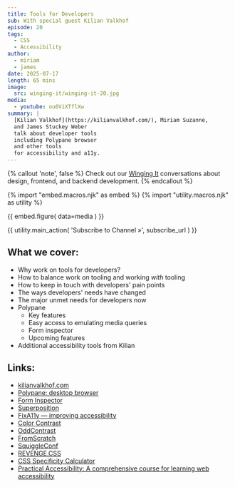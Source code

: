 ```yaml
---
title: Tools for Developers
sub: With special guest Kilian Valkhof
episode: 20
tags:
  - CSS
  - Accessibility
author:
  - miriam
  - james
date: 2025-07-17
length: 65 mins
image:
  src: winging-it/winging-it-20.jpg
media:
  - youtube: ou6ViXTflXw
summary: |
  [Kilian Valkhof](https://kilianvalkhof.com/), Miriam Suzanne,
  and James Stuckey Weber
  talk about developer tools
  including Polypane browser
  and other tools
  for accessibility and a11y.
---
```


{% callout 'note', false %}
Check out our [Winging It](/wingingit/)
conversations about design, frontend,
and backend development.
{% endcallout %}

{% import "embed.macros.njk" as embed %}
{% import "utility.macros.njk" as utility %}

{{ embed.figure(
  data=media
) }}

{{ utility.main_action(
  'Subscribe to Channel »',
  subscribe_url
) }}

 ## What we cover:

- Why work on tools for developers?
- How to balance work _on_ tooling and working _with_ tooling
- How to keep in touch with developers' pain points
- The ways developers' needs have changed
- The major unmet needs for developers now
- Polypane
  - Key features
  - Easy access to emulating media queries
  - Form inspector
  - Upcoming features
- Additional accessibility tools from Kilian

## Links:

- [kilianvalkhof.com](https://kilianvalkhof.com/)
- [Polypane: desktop browser](https://polypane.app/)
- [Form Inspector](https://polypane.app/form-inspector/)
- [Superposition](https://superposition.design)
- [FixA11y — improving accessibility](https://fixa11y.com)
- [Color Contrast](https://colorcontrast.app)
- [OddContrast](https://oddcontrast.com)
- [FromScratch](https://fromscratch.rocks)
- [SquiggleConf](https://squiggleconf.com/)
- [REVENGE.CSS](https://github.com/Heydon/REVENGE.CSS)
- [CSS Specificity Calculator](https://polypane.app/css-specificity-calculator/)
- [Practical Accessibility: A comprehensive course for learning web accessibility](https://practical-accessibility.today/)
